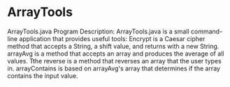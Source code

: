 # ArrayTools
ArrayTools.java
Program Description:
ArrayTools.java is a small command-line application that provides useful tools:
Encrypt is a Caesar cipher method that accepts a String, a shift value, and returns with a new String.
arrayAvg is a method that accepts an array and produces the average of all values.
Tthe reverse is a method that reverses an array that the user types in.
arrayContains is based on arrayAvg's array that determines if the array contains the input value.
